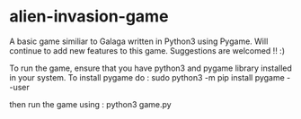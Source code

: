 # alien-invasion-game
A basic game similiar to Galaga written in Python3 using Pygame.
Will continue to add new features to this game. Suggestions are welcomed !! :)

To run the game, ensure that you have python3 and pygame library installed in 
your system.
To install pygame do :
sudo python3 -m pip install pygame --user

then run the game using :
python3 game.py
